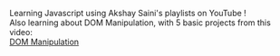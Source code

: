 Learning Javascript using Akshay Saini's playlists on YouTube !  
Also learning about DOM Manipulation, with 5 basic projects from this video:  
[DOM Manipulation](https://youtu.be/5fb2aPlgoys?si=9j7Gl7zlz0tZP6bG)
